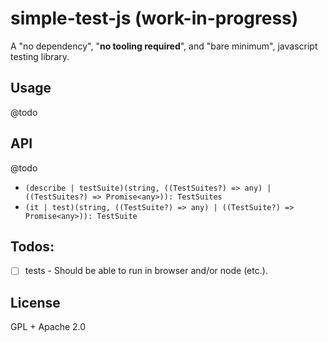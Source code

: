 # simple-test-js (work-in-progress)

A "no dependency", "**no tooling required**", and "bare minimum", javascript testing library.

## Usage

@todo

## API

@todo

- `(describe | testSuite)(string, ((TestSuites?) => any) | ((TestSuites?) => Promise<any>)): TestSuites`
- `(it | test)(string, ((TestSuite?) => any) | ((TestSuite?) => Promise<any>)): TestSuite`

## Todos:
- [ ] tests - Should be able to run in browser and/or node (etc.).

## License
GPL + Apache 2.0
